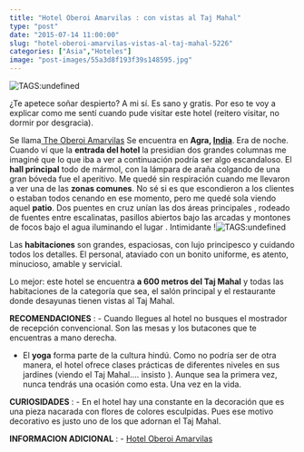 ```yaml
---
title: "Hotel Oberoi Amarvilas : con vistas al Taj Mahal"
type: "post"
date: "2015-07-14 11:00:00"
slug: "hotel-oberoi-amarvilas-vistas-al-taj-mahal-5226"
categories: ["Asia","Hoteles"]
image: "post-images/55a3d8f193f39s148595.jpg"
---
```


![ TAGS:undefined](post-images/55a3d8f193f39s148595.jpg "hall hotel Oberoi Amarvilas")

¿Te apetece soñar despierto? A mi sí. Es sano y gratis. Por eso te voy a explicar como me sentí cuando pude visitar este hotel (reitero visitar, no dormir por desgracia).  
  
Se llama[ The Oberoi Amarvilas](http://www.booking.com/hotel/in/the-oberoi-amarvilas-agra.html?aid=1294466&no_rooms=1&group_adults=1) Se encuentra en **Agra, [India](http://www.missviajes.com/india-pais-sensaciones-5921)**. Era de noche. Cuando ví que la **entrada del hotel** la presidian dos grandes columnas me imaginé que lo que iba a ver a continuación podría ser algo escandaloso. El **hall principal** todo de mármol, con la lámpara de araña colgando de una gran bóveda fue el aperitivo. Me quedé sin respiración cuando me llevaron a ver una de las **zonas comunes**. No sé si es que escondieron a los clientes o estaban todos cenando en ese momento, pero me quedé sola viendo aquel **patio**. Dos puentes en cruz unían las dos áreas principales , rodeado de fuentes entre escalinatas, pasillos abiertos bajo las arcadas y montones de focos bajo el agua iluminando el lugar . Intimidante !![ TAGS:undefined](post-images/55a3d9649771cs30920.jpg)  
  
Las **habitaciones** son grandes, espaciosas, con lujo principesco y cuidando todos los detalles. El personal, ataviado con un bonito uniforme, es atento, minucioso, amable y servicial.  
  
Lo mejor: este hotel se encuentra **a 600 metros del Taj Mahal** y todas las habitaciones de la categoría que sea, el salón principal y el restaurante donde desayunas tienen vistas al Taj Mahal.  
  
**RECOMENDACIONES** : - Cuando llegues al hotel no busques el mostrador de recepción convencional. Son las mesas y los butacones que te encuentras a mano derecha.
- El **yoga** forma parte de la cultura hindú. Como no podría ser de otra manera, el hotel ofrece clases prácticas de diferentes niveles en sus jardines (viendo el Taj Mahal.... insisto ). Aunque sea la primera vez, nunca tendrás una ocasión como esta. Una vez en la vida.

**CURIOSIDADES** : - En el hotel hay una constante en la decoración que es una pieza nacarada con flores de colores esculpidas. Pues ese motivo decorativo es justo uno de los que adornan el Taj Mahal.

**INFORMACION ADICIONAL** : - [Hotel Oberoi Amarvilas](http://www.booking.com/hotel/in/the-oberoi-amarvilas-agra.html?aid=1294466&no_rooms=1&group_adults=1)